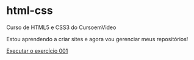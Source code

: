 # html-css
 Curso de HTML5  e CSS3 do CursoemVideo

Estou aprendendo a criar sites e agora vou gerenciar meus repositórios!

<a href="https://carlinhosbatista.github.io/html-css//exercicios/ex001/index.html">Executar o exercício 001</a>